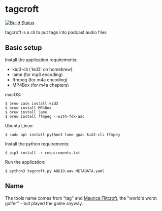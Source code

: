 # tagcroft
[![Build Status](https://travis-ci.org/derphilipp/tagcroft.svg?branch=master)](https://travis-ci.org/derphilipp/tagcroft)

tagcroft is a cli to put tags into podcast audio files

## Basic setup

Install the application requirements:

- kid3-cli ('kid3' on homebrew)
- lame (for mp3 encoding)
- ffmpeg (for m4a encoding)
- MP4Box (for m4a chapters)

macOS:
```
$ brew cask install kid3
$ brew install MP4Box
$ brew install lame
$ brew install ffmpeg --with-fdk-aac
```

Ubuntu Linux:
```
$ sudo apt install python3 lame gpac kid3-cli ffmpeg
```

Install the python requirements:
```
$ pip3 install -r requirements.txt
```

Run the application:
```
$ python3 tagcroft.py AUDIO.wav METADATA.yaml
```

## Name
The tools name comes from "tag" and [Maurice Flitcroft](https://en.wikipedia.org/wiki/Maurice_Flitcroft), the "world's worst golfer" - but played the game anyway.

